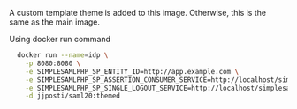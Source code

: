  A custom template theme is added to this image.
 Otherwise, this is the same as the main image.
 
 Using docker run command
```sh
  docker run --name=idp \
    -p 8080:8080 \
    -e SIMPLESAMLPHP_SP_ENTITY_ID=http://app.example.com \
    -e SIMPLESAMLPHP_SP_ASSERTION_CONSUMER_SERVICE=http://localhost/simplesaml/module.php/saml/sp/saml2-acs.php/test-sp \
    -e SIMPLESAMLPHP_SP_SINGLE_LOGOUT_SERVICE=http://localhost/simplesaml/module.php/saml/sp/saml2-logout.php/test-sp \
    -d jjposti/saml20:themed
```
